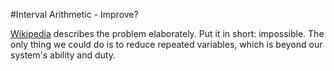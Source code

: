 #Interval Arithmetic - Improve?

[Wikipedia](http://en.wikipedia.org/wiki/Interval_arithmetic#Dependency_problem) describes the problem elaborately. Put it in short: impossible. The only thing we could do is to reduce repeated variables, which is beyond our system's ability and duty.
